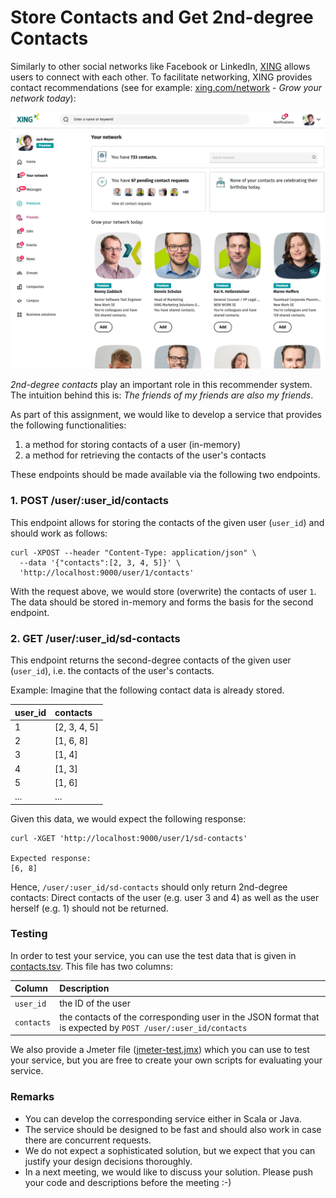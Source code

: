 Store Contacts and Get 2nd-degree Contacts
==========================================

Similarly to other social networks like Facebook or LinkedIn, [XING](https://xing.com) allows users to connect with each other. To facilitate networking, XING provides contact recommendations (see for example: [xing.com/network](https://www.xing.com/network) - _Grow your network today_):

![contact recommendations](contact-recommendations.png)

_2nd-degree contacts_ play an important role in this recommender system. The intuition behind this is: _The friends of my friends are also my friends_. 

As part of this assignment, we would like to develop a service that provides the following functionalities: 

1. a method for storing contacts of a user (in-memory) 
2. a method for retrieving the contacts of the user's contacts

These endpoints should be made available via the following two endpoints. 

### 1. POST /user/:user_id/contacts

This endpoint allows for storing the contacts of the given user (`user_id`) and should work as follows: 

```
curl -XPOST --header "Content-Type: application/json" \
  --data '{"contacts":[2, 3, 4, 5]}' \
  'http://localhost:9000/user/1/contacts' 
```

With the request above, we would store (overwrite) the contacts of user `1`. The data should be stored in-memory and forms the basis for the second endpoint. 

### 2. GET /user/:user_id/sd-contacts

This endpoint returns the second-degree contacts of the given user (`user_id`), i.e. the contacts of the user's contacts.  

Example: Imagine that the following contact data is already stored. 

| user_id | contacts     |
|:--------|:-------------|
| 1       | [2, 3, 4, 5] |
| 2       | [1, 6, 8]    |
| 3       | [1, 4]       |
| 4       | [1, 3]       |
| 5       | [1, 6]       |
| ...     | ...          |

Given this data, we would expect the following response: 

```
curl -XGET 'http://localhost:9000/user/1/sd-contacts'

Expected response: 
[6, 8]
```

Hence, `/user/:user_id/sd-contacts` should only return 2nd-degree contacts: Direct contacts of the  user (e.g. user 3 and 4) as well as the user herself (e.g. 1) should not be returned. 

### Testing

In order to test your service, you can use the test data that is given in [contacts.tsv](contacts.tsv). This file has two columns: 

| Column | Description |
|:-------|:------------|
| `user_id` | the ID of the user |
| `contacts` | the contacts of the corresponding user in the JSON format that is expected by `POST /user/:user_id/contacts` |

We also provide a Jmeter file ([jmeter-test.jmx](jmeter-test.jmx)) which you can use to test your service, but you are free to create your own scripts for evaluating your service.


### Remarks

- You can develop the corresponding service either in Scala or Java. 
- The service should be designed to be fast and should also work in case there are concurrent requests. 
- We do not expect a sophisticated solution, but we expect that you can justify your design decisions thoroughly. 
- In a next meeting, we would like to discuss your solution. Please push your code and descriptions before the meeting :-)
